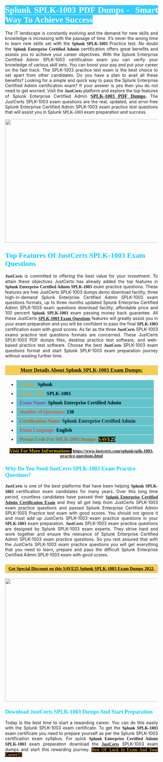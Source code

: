 <h1 style="text-align: justify;"><span style="color:#ffffff;"><span style="font-family:Georgia,serif;"><strong><span style="background-color:#33ccff;">Splunk SPLK-1003 PDF Dumps -  Smart Way To Achieve Success</span></strong></span></span></h1>

<p style="text-align: justify;">The IT landscape is constantly evolving and the demand for new skills and knowledge is increasing with the passage of time. It’s never the wrong time to learn new skills set with the <span style="font-family:Georgia,serif;"><strong>Splunk SPLK-1003</strong></span> Practice test. No doubt the <span style="font-family:Georgia,serif;"><strong>Splunk Enterprise Certified Admin</strong></span> certification offers great benefits and assists you to achieve your career objectives. With the Splunk Enterprise Certified Admin SPLK-1003 certification exam you can verify your knowledge of various skill sets. You can boost your pay and put your career on the fast track. The SPLK-1003 practice test exam is the best choice to set apart from other candidates. Do you have a plan to avail all these benefits? Looking for a simple and quick way to pass the Splunk Enterprise Certified Admin certification exam? If your answer is yes then you do not need to get worried. Visit the <span style="font-family:Georgia,serif;"><span style="font-size:14px;"><strong>JustCerts</strong></span></span> platform and explore the top features of Splunk Enterprise Certified Admin <span style="color:#000000;"><strong><span style="font-family:Georgia,serif;"><span style="font-size:16px;"><a href="https://www.justcerts.com/splunk/splk-1003-practice-questions.html">SPLK-1003 PDF Dumps</a></span></span>.</strong></span><span style="color:#e74c3c;"><strong> </strong></span>The JustCerts SPLK-1003 exam questions are the real, updated, and error-free Splunk Enterprise Certified Admin SPLK-1003 exam practice test questions that will assist you in Splunk <span style="color:#000000;"><span style="font-size:14px;"><span style="font-family:Georgia,serif;">SPLK-1003 </span></span></span>exam preparation and success.</p>

<p style="text-align: center;"><a href="https://www.justcerts.com/splunk/splk-1003-practice-questions.html"><img alt="" src="https://i.imgur.com/3zmepCe.jpg" style="width: 720px; height: 405px;" /></a></p>

<h2 style="margin-right:0in; margin-left:0in"><span style="color:#00ccff;"><span style="font-family:Georgia,serif;"><strong><span style="font-size:18pt">Top Features Of JustCerts SPLK-1003 Exam Questions</span></strong></span></span></h2>

<p style="text-align: justify;"><span style="font-family:Georgia,serif;"><span style="font-size:14px;"><strong>JustCerts</strong></span></span> is committed to offering the best value for your investment. To attain these objectives JustCerts has already added the top features in <span style="font-family:Georgia,serif;"><strong>Splunk Enterprise Certified Admin SPLK-1003</strong></span> exam practice questions. These features are free JustCerts SPLK-1003 dumps demo download facility, three high-in-demand Splunk Enterprise Certified Admin SPLK-1003 exam questions formats, up to three months updated Splunk Enterprise Certified Admin SPLK-1003 exam questions download facility, affordable price and 100 percent <span style="font-family:Georgia,serif;"><strong>Splunk SPLK-1003</strong></span> exam passing money back guarantee. All these JustCerts <a href="https://www.justcerts.com/splunk/splk-1003-practice-questions.html"><span style="font-size:14px;"><span style="font-family:Georgia,serif;"><strong>SPLK-1003 Exam Questions</strong></span></span></a> features will greatly assist you in your exam preparation and you will be confident to pass the final <span style="font-family:Georgia,serif;"><strong> SPLK-1003</strong></span> certification exam with good scores. As far as the three <span style="font-size:14px;"><span style="font-family:Georgia,serif;"><strong>JustCerts</strong></span></span> SPLK-1003 exams practice test questions formats are concerned. These JustCerts SPLK-1003 PDF dumps files, desktop practice test software, and web-based practice test software. Choose the best <span style="font-size:14px;"><span style="font-family:Georgia,serif;"><strong>JustCerts</strong></span></span> SPLK-1003 exam questions format and start Splunk SPLK-1003 exam preparation journey without wasting further time.</p>

<h3 style="background: #f7ce50; border: 1px solid rgb(204, 204, 204); padding: 5px 10px; text-align: center;"><span style="font-family:Georgia,serif;"><u><u><span style="color:#000000;"><span style="font-size:11pt"><span style="line-height:normal"><b><span style="font-size:13.0pt"><span cambria="">More Details About Splunk SPLK-1003 Exam Dumps:</span></span></b></span></span></span></u></u></span></h3>

<ul>
	<li style="margin:0cm 10pt">
	<div style="background:#61c4cd; border: 1px solid rgb(204, 204, 204); padding: 5px 10px; text-align: justify;"><span style="font-family:Georgia,serif;"><span style="font-size:11pt"><span style="line-height:normal"><b><span style="font-size:12.0pt"><span new="" roman="" times=""><span style="color:#f39c12;">Vendor:</span> <span style="color:#000000;">Splunk</span></span></span></b></span></span></span></div>
	</li>
	<li style="margin:0cm 10pt">
	<div style="background: #61c4cd; border: 1px solid rgb(204, 204, 204); padding: 5px 10px; text-align: justify;"><span style="font-family:Georgia,serif;"><span style="font-size:11pt"><span style="line-height:normal"><b><span style="font-size:12.0pt"><span new="" roman="" times=""><span style="color:#f39c12;">Exam Code:</span> <span style="color:#000000;">SPLK-1003</span></span></span></b></span></span></span></div>
	</li>
	<li style="margin:0cm 10pt">
	<div style="background: #61c4cd; border: 1px solid rgb(204, 204, 204); padding: 5px 10px; text-align: justify;"><span style="font-family:Georgia,serif;"><span style="font-size:11pt"><span style="line-height:normal"><b><span style="font-size:12.0pt"><span new="" roman="" times=""><span style="color:#8e44ad;">Exam Name:</span> <span style="color:#000000;">Splunk Enterprise Certified Admin</span></span></span></b></span></span></span></div>
	</li>
	<li style="margin:0cm 10pt">
	<div style="background: #61c4cd; border: 1px solid rgb(204, 204, 204); padding: 5px 10px;"><span style="font-family:Georgia,serif;"><span style="font-size:11pt"><span style="line-height:normal"><b><span style="font-size:12.0pt"><span new="" roman="" times=""><span style="color:#e74c3c;">Number of Questions:</span><span style="color:#000000;"><span style="color:#f1c40f;"> </span>138</span></span></span></b></span></span></span></div>
	</li>
	<li style="margin:0cm 10pt">
	<div style="background: #61c4cd; border: 1px solid rgb(204, 204, 204); padding: 5px 10px; text-align: justify;"><span style="font-family:Georgia,serif;"><span style="font-size:11pt"><span style="line-height:normal"><b><span style="font-size:12.0pt"><span new="" roman="" times=""><span style="color:#d35400;">Certification Name:</span> Splunk Enterprise Certified Admin</span></span></b></span></span></span></div>
	</li>
	<li style="margin:0cm 10pt">
	<div style="background: #61c4cd; border: 1px solid rgb(204, 204, 204); padding: 5px 10px; text-align: justify;"><span style="font-family:Georgia,serif;"><span style="font-size:11pt"><span style="line-height:normal"><b><span style="font-size:12.0pt"><span new="" roman="" times=""><span style="color:#e74c3c;">Exam Language:</span> <span style="color:#000000;">English</span></span></span></b></span></span></span></div>
	</li>
	<li style="margin:0cm 10pt">
	<div style="background: #61c4cd; border: 1px solid rgb(204, 204, 204); padding: 5px 10px;"><span style="font-family:Georgia,serif;"><span style="font-size:11pt"><span style="line-height:normal"><b><span style="font-size:12.0pt"><span new="" roman="" times=""><span style="color:#d35400;">Promo Code For SPLK-1003 Dumps:</span><span style="color:#f1c40f;"> <span style="background-color:#000000;">SAVE</span></span><span style="color:#ffffff;"><span style="background-color:#000000;">25</span></span></span></span></b></span></span></span></div>
	</li>
</ul>

<p style="text-align: center;"><span style="font-family:Georgia,serif;"><strong><span style="font-size:16px;"><span style="color:#f1c40f;"><span style="background-color:#000000;">Visit For More InFormations:</span></span></span> <a href="https://www.justcerts.com/splunk/splk-1003-practice-questions.html">https://www.justcerts.com/splunk/splk-1003-practice-questions.html</a></strong></span></p>

<h3 style="margin-right:0in; margin-left:0in"><span style="color:#00ccff;"><span style="font-family:Georgia,serif;"><strong><span style="font-size:13.5pt">Why Do You Need JustCerts SPLK-1003 Exam Practice Questions?</span></strong></span></span></h3>

<p style="text-align: justify;"><span style="font-size:14px;"><span style="font-family:Georgia,serif;"><strong>JustCerts</strong></span></span> is one of the best platforms that have been helping <span style="font-family:Georgia,serif;"><strong>Splunk SPLK-1003</strong></span> certification exam candidates for many years. Over this long time period, countless candidates have passed their <a href="https://www.justcerts.com/splunk/splunk-enterprise-certified-admin-certification-exams.html"><span style="font-size:14px;"><span style="font-family:Georgia,serif;"><strong>Splunk Enterprise Certified Admin Certification Exam</strong></span></span></a> and they all got help from JustCerts SPLK-1003 exam practice questions and passed Splunk Enterprise Certified Admin SPLK-1003 Practice test exam with good scores. You should not ignore it and must add up JustCerts SPLK-1003 exam practice questions in your <span style="font-family:Georgia,serif;"><strong> SPLK-1003</strong></span> exam preparation. <span style="font-family:Georgia,serif;"><strong><span style="font-size:14px;">JustCerts</span></strong></span> SPLK-1003 exam practice questions are designed by Splunk SPLK-1003 exam experts. They strive hard and work together and ensure the relevance of Splunk Enterprise Certified Admin SPLK-1003 exam practice questions. So you rest assured that with the JustCerts SPLK-1003 exam practice questions you will get everything that you need to learn, prepare and pass the difficult Splunk Enterprise Certified Admin SPLK-1003 exam with good scores.</p>

<h3 style="background: rgb(247, 206, 80); border: 1px solid rgb(204, 204, 204); padding: 5px 10px; text-align: center;"><span style="font-family:Georgia,serif;"><u><span style="color:#000000;"><span style="font-size:11pt;"><span style="line-height:normal;"><b><span cambria="">Get Special Discount on this SAVE25 Splunk SPLK-1003 Exam Dumps 2022.</span></b></span></span></span></u></span></h3>

<p style="text-align: center;"><a href="https://www.justcerts.com/splunk/splk-1003-practice-questions.html"><img alt="" src="https://i.imgur.com/fQyYzMS.jpg" style="width: 720px; height: 405px;" /></a></p>

<h3 style="margin-right:0in; margin-left:0in"><span style="color:#00ccff;"><span style="font-family:Georgia,serif;"><strong><span style="font-size:13.5pt">Download JustCerts SPLK-1003 Dumps And Start Preparation</span></strong></span></span></h3>

<p style="text-align: justify;">Today is the best time to start a rewarding career. You can do this easily with the Splunk SPLK-1003 exam certificate. To get the <span style="font-family:Georgia,serif;"><strong>Splunk SPLK-1003</strong></span> exam certificate you need to prepare yourself as per the Splunk SPLK-1003 certification exam syllabus. For quick <span style="font-family:Georgia,serif;"><strong>Splunk Enterprise Certified Admin SPLK-1003</strong></span> exam preparation download the <a href="https://www.justcerts.com/"><strong><span style="font-family:Georgia,serif;"><span style="font-size:14px;">JustCerts</span></span></strong></a> SPLK-1003 exam dumps and start this rewarding journey. <span style="color:#f39c12;"><span style="font-family:Georgia,serif;"><span style="font-size:14px;"><strong><span style="background-color:#000000;">Best OF Luck In Exam And Your Career!!!</span></strong></span></span></span></p>
